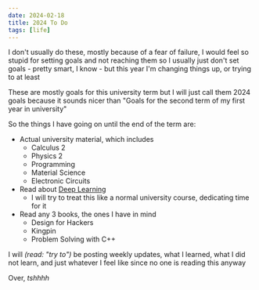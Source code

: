 ```yaml
---
date: 2024-02-18
title: 2024 To Do
tags: [life]
---
```


I don't usually do these, mostly because of a fear of failure, I would feel so
stupid for setting goals and not reaching them so I usually just don't set goals - pretty smart, I know - but this year I'm changing things up, or trying to at least

These are mostly goals for this university term but I will just call them 2024 goals because it sounds nicer than "Goals for the second term of my first year in university"

So the things I have going on until the end of the term are:

* Actual university material, which includes
    * Calculus 2
    * Physics 2
    * Programming
    * Material Science
    * Electronic Circuits
* Read about [Deep Learning](https://d2i.ai)
    * I will try to treat this like a normal university course, dedicating time for it
* Read any 3 books, the ones I have in mind
    * Design for Hackers
    * Kingpin
    * Problem Solving with C++

I will *(read: "try to")* be posting weekly updates, what I learned, what I did not learn, and just whatever I feel like since no one is reading this anyway

Over, *tshhhh*
